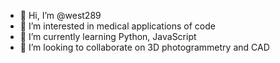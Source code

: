 - 👋 Hi, I’m @west289
- 👀 I’m interested in medical applications of code
- 🌱 I’m currently learning Python, JavaScript
- 💞️ I’m looking to collaborate on 3D photogrammetry and CAD


<!---
west289/west289 is a ✨ special ✨ repository because its `README.md` (this file) appears on your GitHub profile.
You can click the Preview link to take a look at your changes.
--->
